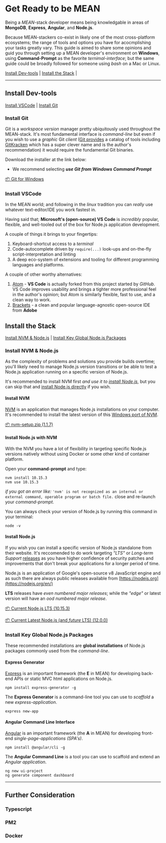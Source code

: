 # Get Ready to be MEAN

Being a *MEAN*-stack developer means being knowledgable in areas of **MongoDB**, **Express**, **Angular**, and **Node.js**.

Because MEAN-stackers co-exist in likely one of the most cross-platform ecosystems; the range of tools and options you have for acocmplishing your tasks greatly vary.  This guide is aimed to share some opinions and guid you through setting up a MEAN developer's environment on **Windows**, using **Command-Prompt** as the favorite *ternimal-interface*; but the same guide could be broadly followed for someone using *bash* on a Mac or Linux.

[Install Dev-tools](#Install-Dev-tools) | [Install the Stack](Install-the-Stack) | 

----

## Install Dev-tools

[Install VSCode](#Install-VSCode) | [Install Git](#Install-Git)

### Install Git

Git is a *workspace version* manager pretty ubiquitously used throughout the MEAN-stack.  It's most fundamental interface is *command-line* but even if you wish to use a *graphic* Git *client* ([Git provides](https://git-scm.com/downloads/guis) a catalog of tools including [GitKracken](https://www.gitkraken.com/) which has a super clever name and is the author's recommendation) it would require the fundamental Git binaries.

Download the installer at the link below:

* We recommend selecting ***use Git from Windows Command Prompt***

[📦 Git for Windows](https://git-scm.com/download/win)

### Install VSCode 
In the MEAN world; and following in the *linux* tradition you can *really* use whatever text-editor/IDE you work fastest in.

Having said that; **Microsoft's (open-source) VS Code** is *incredibly* popular, flexible, and well-tooled out of the box for Node.js application development.

A couple of things it brings to your fingertips:

1. Keyboard-shortcut access to a *terminal*
2. Code-autocomplete driven by `require(...)` look-ups and on-the-fly script-interpretation and linting
3. A deep eco-system of extensions and tooling for different programming languages and platforms. 

A couple of other worthy alternatives:

1. [Atom](https://atom.io/) - **VS Code** is actually forked from this project started by *GitHub*.  VS Code improves usability and brings a tighter more professional feel in the author's opinion; but Atom is similarly flexible, fast to use, and a clean way to work.
2. [Brackets](http://brackets.io) - a clean and popular language-agnostic open-source IDE from **Adobe**

## Install the Stack

[Install NVM & Node.js](#Install-NVM--Node.js) | [Install Key Global Node.js Packages](#Install-Key-Global-Node.js-Packages)

### Install NVM & Node.js

As the complexity of problems and solutions you provide builds overtime; you'll likely need to manage Node.js version transitions or be able to test a Node.js application running on a specific version of Node.js.

It's recommended to install NVM first *and use it to [install Node.js](Install-Node.js-with-NVM)*, but you can skip that and [install Node.js directly](Install-Node.js) if you wish.

#### Install NVM

[NVM](https://github.com/nvm-sh/nvm) is an application that manages Node.js installations on your computer.  It's recommended to install the latest version of this [Windows port of NVM](https://github.com/coreybutler/nvm-windows/releases).

[📦 nvm-setup.zip (1.1.7)](https://github.com/coreybutler/nvm-windows/releases/download/1.1.7/nvm-setup.zip)

#### Install Node.js with NVM

With the NVM you have a lot of flexibility in targeting specific Node.js versions natively without using Docker or some other kind of container platform.

Open your **command-prompt** and type:

```
nvm install 10.15.3
nvm use 10.15.3
```

*if you got an error like:* `'nvm' is not recognized as an internal or external command,
operable program or batch file.` close and re-launch your *command-prompt*.

You can always check your version of Node.js by running this command in your terminal:

```
node -v
```

#### Install Node.js

If you wish you can install a specific version of Node.js standalone from their website.  It's reccomended to do work targeting *"LTS"* or *Long-term Support* [releases](https://nodesource.com/blog/understanding-how-node-js-release-lines-work/) as you have higher confidence of security patches and improvements that don't break your applications for a longer period of time.

Node.js is an application of Google's open-source v8 JavaScript engine and as such there are always public releases available from [https://nodejs.org](https://nodejs.org/en/)

**LTS** releases have *even numbered major releases*; while the *"edge"* or latest version will have an *ood numbered major release*.

[📦 Current Node.js LTS (10.15.3)](https://nodejs.org/dist/v10.15.3/node-v10.15.3-x64.msi)

[📦 Current Latest Node.js (and *future* LTS) (12.0.0)](https://nodejs.org/dist/v12.0.0/node-v12.0.0-x64.msi)

### Install Key Global Node.js Packages

These recommended installations are **global installations** of Node.js packages commonly used from the *command-line*.

#### Express Generator

[Express](https://expressjs.com/en/starter/generator.html) is an important framework (the **E** in MEAN) for developing back-end APIs or static MVC html applications on Node.js.


```
npm install express-generator -g
```

The **Express Generator** is a command-line tool you can use to *scaffold* a new *express-application*.

```
express new-app
```

#### Angular Command Line Interface

[Angular](https://angular.io/) is an important framework (the **A** in MEAN) for developing front-end *single-page-applications (SPA's)*.

```
npm install @angular/cli -g 
```

The **Angular Command Line** is a tool you can use to scaffold and extend an *Angular application*.

```
ng new ui-project
ng generate component dashboard
```

----

## Further Consideration

### Typescript

### PM2

### Docker